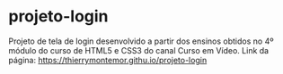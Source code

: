 # projeto-login
 Projeto de tela de login desenvolvido a partir dos ensinos obtidos no 4º módulo do curso de HTML5 e CSS3 do canal Curso em Vídeo. Link da página: https://thierrymontemor.githu.io/projeto-login

